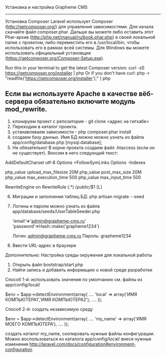 Установка и настройка Grapheme CMS

----------------------------------------------------------------------------------------------------
Установка Composer
Laravel использует Composer (http://getcomposer.org/) для управления зависимостями.
Для начала скачайте файл composer.phar. Дальше вы можете либо оставить этот Phar-архив (http://php.net/manual/ru/book.phar.php) в своей локальной папке с проектом,
либо переместить его в /usr/local/bin, чтобы использовать его в рамках всей системы. Для Windows вы можете использовать официальный установщик
(https://getcomposer.org/Composer-Setup.exe).

Run this in your terminal to get the latest Composer version: curl -sS https://getcomposer.org/installer | php
Or if you don't have curl: php -r "readfile('https://getcomposer.org/installer');" | php

Если вы используете Apache в качестве вёб-сервера обязательно включите модуль mod_rewrite.
----------------------------------------------------------------------------------------------------

1) клонируем проект с репозитория - git clone <адрес на гитхабе>
2) Переходим в каталог проекта.
3) устанавливаем зависимости - php composer.phar install
4) создаем базу данных. Имя БД можно можно узнать из файла app/config/database.php [mysql.database];
5) Не обязательно! В корне проекта создаем файл .htaccess (если он не существует). Вносим в него следующий текст:

AddDefaultCharset utf-8
Options +FollowSymLinks
Options -Indexes

php_value upload_max_filesize 20M
php_value post_max_size 20M
php_value max_execution_time 500
php_value max_input_time 500

<IfModule mod_rewrite.c>
    RewriteEngine on
	RewriteRule (.*) /public/$1 [L]
</IfModule>

6) Миграции и заполнения таблиц БД: php artisan migrate --seed
7) Логины и пароли можно узнать из файла app/database/seeds/UserTableSeeder.php

    'email'=>'admin@grapheme-cms.ru'
    'password'=>Hash::make('grapheme1234')

    Логин: admin@grapheme-cms.ru
    Пароль: grapheme1234

8) Ввести URL-адрес в браузере

Дополнительно:
Настройка среды окружения для локальной работы
1) Открыть файл bootstrap/start.php
2) Найти запись и добавить информацию о новой среде разработки

Способ 1-й: использовать значения по умолчанию см. файлы из app/config/local/

$env = $app->detectEnvironment(array(
    ....
    'local' => array('ИМЯ КОМПЬЮТЕРА1','ИМЯ КОМПЬЮТЕРА2'),
    ....
));

Способ 2-й: создать независимую среду

$env = $app->detectEnvironment(array(
    ....
    'my_name' => array('ИМЯ МОЕГО КОМПЬЮТЕРА'),
    ....
));

создать каталог my_name, скопировать нужные файлы конфигурации. Можно воспользоваться из каталога app/config/local/ внеся нужные изменения
http://laravel.com/docs/configuration#environment-configuration